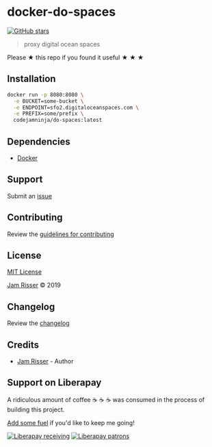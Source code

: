 # docker-do-spaces

[![GitHub stars](https://img.shields.io/github/stars/codejamninja/docker-do-spaces.svg?style=social&label=Stars)](https://github.com/codejamninja/docker-do-spaces)

> proxy digital ocean spaces

Please ★ this repo if you found it useful ★ ★ ★

## Installation

```sh
docker run -p 8080:8080 \
  -e BUCKET=some-bucket \
  -e ENDPOINT=sfo2.digitaloceanspaces.com \
  -e PREFIX=some/prefix \
  codejamninja/do-spaces:latest
```

## Dependencies

* [Docker](https://docker.com)


## Support

Submit an [issue](https://github.com/codejamninja/docker-do-spaces/issues/new)

## Contributing

Review the [guidelines for contributing](https://github.com/codejamninja/docker-do-spaces/blob/master/CONTRIBUTING.md)

## License

[MIT License](https://github.com/codejamninja/docker-do-spaces/blob/master/LICENSE)

[Jam Risser](https://codejam.ninja) © 2019

## Changelog

Review the [changelog](https://github.com/codejamninja/docker-do-spaces/blob/master/CHANGELOG.md)

## Credits

* [Jam Risser](https://codejam.ninja) - Author

## Support on Liberapay

A ridiculous amount of coffee ☕ ☕ ☕ was consumed in the process of building this project.

[Add some fuel](https://liberapay.com/codejamninja/donate) if you'd like to keep me going!

[![Liberapay receiving](https://img.shields.io/liberapay/receives/codejamninja.svg?style=flat-square)](https://liberapay.com/codejamninja/donate)
[![Liberapay patrons](https://img.shields.io/liberapay/patrons/codejamninja.svg?style=flat-square)](https://liberapay.com/codejamninja/donate)
